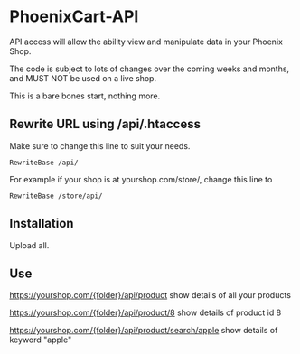 # PhoenixCart-API

API access will allow the ability view and manipulate data in your Phoenix Shop.

The code is subject to lots of changes over the coming weeks and months, and MUST NOT be used on a live shop.

This is a bare bones start, nothing more.



Rewrite URL using /api/.htaccess
--------------------------------
Make sure to change this line to suit your needs.

`RewriteBase /api/`

For example if your shop is at yourshop.com/store/, change this line to

`RewriteBase /store/api/`


Installation
------------
Upload all. 


Use
-----
https://yourshop.com/{folder}/api/product
show details of all your products

https://yourshop.com/{folder}/api/product/8
show details of product id 8

https://yourshop.com/{folder}/api/product/search/apple
show details of keyword "apple"

